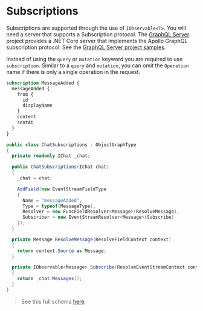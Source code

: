 # Subscriptions

Subscriptions are supported through the use of `IObservable<T>`.  You will need a server that supports a Subscription protocol.  The [GraphQL Server](https://github.com/graphql-dotnet/server/) project provides a .NET Core server that implements the Apollo GraphQL subscription protocol.  See the [GraphQL Server project samples](https://github.com/graphql-dotnet/server/tree/develop/samples).

Instead of using the `query` or `mutation` keyword you are required to use `subscription`.  Similar to a `query` and `mutation`, you can omit the `Operation` name if there is only a single operation in the request.

```graphql
subscription MessageAdded {
  messageAdded {
    from {
      id
      displayName
    }
    content
    sentAt
  }
}
```

```csharp
public class ChatSubscriptions : ObjectGraphType
{
  private readonly IChat _chat;

  public ChatSubscriptions(IChat chat)
  {
    _chat = chat;

    AddField(new EventStreamFieldType
    {
      Name = "messageAdded",
      Type = typeof(MessageType),
      Resolver = new FuncFieldResolver<Message>(ResolveMessage),
      Subscriber = new EventStreamResolver<Message>(Subscribe)
    });
  }

  private Message ResolveMessage(ResolveFieldContext context)
  {
    return context.Source as Message;
  }

  private IObservable<Message> Subscribe(ResolveEventStreamContext context)
  {
    return _chat.Messages();
  }
}
```

> See this full schema [here](https://github.com/graphql-dotnet/graphql-dotnet/blob/master/src/GraphQL.Tests/Subscription/SubscriptionSchema.cs).
